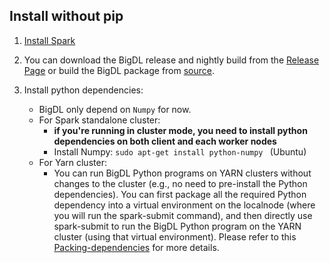 
## **Install without pip**
1. [Install Spark](https://spark.apache.org/downloads.html)

2. You can download the BigDL release and nightly build from the [Release Page](../release-download.md)
  or build the BigDL package from [source](../UserGuide/install-build-src.md). 

3. Install python dependencies:
    * BigDL only depend on `Numpy` for now.  
    * For Spark standalone cluster:
        * __if you're running in cluster mode, you need to install python dependencies on both client and each worker nodes__
        * Install Numpy: 
       ```sudo apt-get install python-numpy ``` (Ubuntu)
    * For Yarn cluster:
        - You can run BigDL Python programs on YARN clusters without changes to the cluster (e.g., no need to pre-install the Python dependencies). You  can first package all the required Python dependency into a virtual environment on the localnode (where you will run the spark-submit command), and then directly use spark-submit to run the BigDL Python program on the YARN cluster (using that virtual environment). Please refer to this [Packing-dependencies](https://github.com/intel-analytics/BigDL/tree/master/pyspark/python_package) for more details.
   
